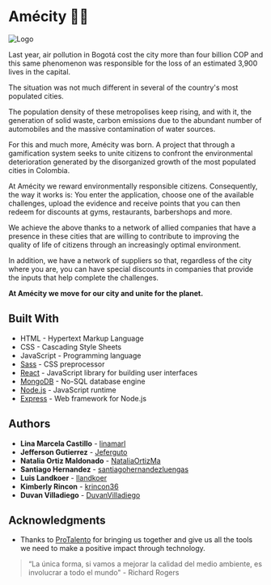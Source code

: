 # Amécity 🍃🌳

![Logo](https://i.imgur.com/4f84Cyp.png)

Last year, air pollution in Bogotá cost the city more than four billion COP and this same phenomenon was responsible for the loss of an estimated 3,900 lives in the capital.

The situation was not much different in several of the country's most populated cities.

The population density of these metropolises keep rising, and with it, the generation of solid waste, carbon emissions due to the abundant number of automobiles and the massive contamination of water sources.

For this and much more, Amécity was born. A project that through a gamification system seeks to unite citizens to confront the environmental deterioration generated by the disorganized growth of the most populated cities in Colombia.

At Amécity we reward environmentally responsible citizens. Consequently, the way it works is: You enter the application, choose one of the available challenges, upload the evidence and receive points that you can then redeem for discounts at gyms, restaurants, barbershops and more.

We achieve the above thanks to a network of allied companies that have a presence in these cities that are willing to contribute to improving the quality of life of citizens through an increasingly optimal environment.

In addition, we have a network of suppliers so that, regardless of the city where you are, you can have special discounts in companies that provide the inputs that help complete the challenges.

**At Amécity we move for our city and unite for the planet.**

## Built With

* HTML - Hypertext Markup Language
* CSS - Cascading Style Sheets
* JavaScript - Programming language
* [Sass](https://sass-lang.com/) - CSS preprocessor
* [React](https://reactjs.org/) - JavaScript library for building user interfaces
* [MongoDB](https://www.mongodb.com/) - No-SQL database engine
* [Node.js](https://nodejs.org/) - JavaScript runtime
* [Express](https://expressjs.com/) - Web framework for Node.js


## Authors

* **Lina Marcela Castillo** - [linamarl](https://github.com/linamarl)
* **Jefferson Gutierrez** - [Jeferguto](https://github.com/Jeferguto)
* **Natalia Ortiz Maldonado** - [NataliaOrtizMa](https://github.com/NataliaOrtizMa)
* **Santiago Hernandez** - [santiagohernandezluengas](https://github.com/santiagohernandezluengas)
* **Luis Landkoer** - [llandkoer](https://github.com/llandkoer)
* **Kimberly Rincon** - [krincon36](https://github.com/krincon36)
* **Duvan Villadiego** - [DuvanVilladiego](https://github.com/DuvanVilladiego)

## Acknowledgments

* Thanks to [ProTalento](https://protalento.org/) for bringing us together and give us all the tools we need to make a positive impact through technology.

> “La única forma, si vamos a mejorar la calidad del medio ambiente, es involucrar a todo el mundo" - Richard Rogers
